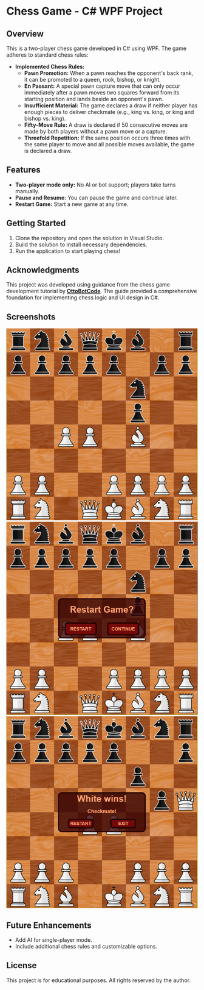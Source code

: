 # Chess Game - C# WPF Project

## Overview
This is a two-player chess game developed in C# using WPF. The game adheres to standard chess rules:

- **Implemented Chess Rules:**
  - **Pawn Promotion:** When a pawn reaches the opponent's back rank, it can be promoted to a queen, rook, bishop, or knight.
  - **En Passant:** A special pawn capture move that can only occur immediately after a pawn moves two squares forward from its starting position and lands beside an opponent's pawn.
  - **Insufficient Material:** The game declares a draw if neither player has enough pieces to deliver checkmate (e.g., king vs. king, or king and bishop vs. king).
  - **Fifty-Move Rule:** A draw is declared if 50 consecutive moves are made by both players without a pawn move or a capture.
  - **Threefold Repetition:** If the same position occurs three times with the same player to move and all possible moves available, the game is declared a draw.

## Features
- **Two-player mode only:** No AI or bot support; players take turns manually.
- **Pause and Resume:** You can pause the game and continue later.
- **Restart Game:** Start a new game at any time.

## Getting Started
1. Clone the repository and open the solution in Visual Studio.
2. Build the solution to install necessary dependencies.
3. Run the application to start playing chess!

## Acknowledgments
This project was developed using guidance from the chess game development tutorial by **[OttoBotCode](https://www.youtube.com/c/OttoBotCode)**. The guide provided a comprehensive foundation for implementing chess logic and UI design in C#.

## Screenshots
![Main Interface](/ChessUI/Assets/Capture1.PNG)
![Pause Menu](/ChessUI/Assets/Capture2.PNG)
![Win Menu](/ChessUI/Assets/Capture3.PNG)

## Future Enhancements
- Add AI for single-player mode.
- Include additional chess rules and customizable options.

## License
This project is for educational purposes. All rights reserved by the author.
